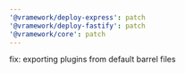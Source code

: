 ```yaml
---
'@vramework/deploy-express': patch
'@vramework/deploy-fastify': patch
'@vramework/core': patch
---
```


fix: exporting plugins from default barrel files
